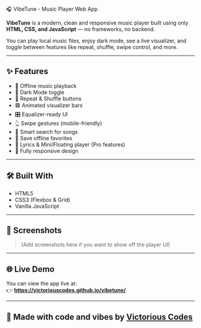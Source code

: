 🎧 VibeTune - Music Player Web App

**VibeTune** is a modern, clean and responsive music player built using only **HTML, CSS, and JavaScript** — no frameworks, no backend.

You can play local music files, enjoy dark mode, see a live visualizer, and toggle between features like repeat, shuffle, swipe control, and more.

---

## ✨ Features

- 🎵 Offline music playback
- 🌙 Dark Mode toggle
- 🔁 Repeat & Shuffle buttons
- 🟪 Animated visualizer bars
- 🎛️ Equalizer-ready UI
- 👆 Swipe gestures (mobile-friendly)
- 🧠 Smart search for songs
- 🧡 Save offline favorites
- 🎤 Lyrics & Mini/Floating player (Pro features)
- 📱 Fully responsive design

---

## 🛠️ Built With

- HTML5
- CSS3 (Flexbox & Grid)
- Vanilla JavaScript

---

## 📸 Screenshots

> (Add screenshots here if you want to show off the player UI)

---

## 🌐 Live Demo

You can view the app live at:  
👉 **https://victoriouscodes.github.io/vibetune/**

---

## 🙌 Made with code and vibes by [Victorious Codes](https://github.com/victoriouscodes)